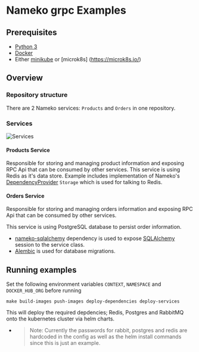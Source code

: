 # Nameko grpc Examples

## Prerequisites

* [Python 3](https://www.python.org/downloads/)
* [Docker](https://www.docker.com/)
* Either [minikube](https://kubernetes.io/docs/tasks/tools/install-minikube/) or [microk8s] (https://microk8s.io/)

## Overview

### Repository structure

There are 2 Nameko services: `Products` and `Orders` in one repository.

### Services

![Services](diagram.png)

#### Products Service

Responsible for storing and managing product information and exposing RPC Api that can be consumed by other services. This service is using Redis as it's data store. Example includes implementation of Nameko's [DependencyProvider](https://nameko.readthedocs.io/en/stable/key_concepts.html#dependency-injection) `Storage` which is used for talking to Redis.

#### Orders Service

Responsible for storing and managing orders information and exposing RPC Api that can be consumed by other services.

This service is using PostgreSQL database to persist order information.
- [nameko-sqlalchemy](https://pypi.python.org/pypi/nameko-sqlalchemy)  dependency is used to expose [SQLAlchemy](http://www.sqlalchemy.org/) session to the service class.
- [Alembic](https://pypi.python.org/pypi/alembic) is used for database migrations.

## Running examples

Set the following environment variables `CONTEXT`, `NAMESPACE` and `DOCKER_HUB_ORG` before running 

`make build-images push-images deploy-dependencies deploy-services`

This will deploy the required depdencies; Redis, Postgres and RabbitMQ onto the kubernetes cluster via helm charts. 

* > Note: Currently the passwords for rabbit, postgres and redis are hardcoded in the config as well as the helm install commands since this is just an example. 